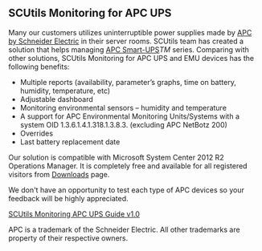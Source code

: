 ## SCUtils Monitoring for APC UPS

Many our customers utilizes uninterruptible power supplies made by [APC by Schneider Electric](http://www.apc.com/) in their server rooms. SCUtils team has created a solution that helps managing [APC Smart-UPS](http://www.apc.com/smartups/)_TM_ series. Comparing with other solutions, SCUtils Monitoring for APC UPS and EMU devices has the following benefits:

* Multiple reports (availability, parameter’s graphs, time on battery, humidity, temperature, etc)
* Adjustable dashboard
* Monitoring environmental sensors – humidity and temperature
* A support for APC Environmental Monitoring Units/Systems with a system OID 1.3.6.1.4.1.318.1.3.8.3. (excluding APC NetBotz 200)
* Overrides
* Last battery replacement date

Our solution is compatible with Microsoft System Center 2012 R2 Operations Manager. It is completely free and available for all registered visitors from [Downloads](https://www.scutils.com/downloads) page.

We don't have an opportunity to test each type of APC devices so your feedback will be highly appreciated.

[SCUtils Monitoring APC UPS Guide v1.0](https://www.scutils.com/documents/SCUtils%20Monitoring%20APC%20UPS%20Guide%20v1.0.pdf)

APC is a trademark of the Schneider Electric. All other trademarks are property of their respective owners.
